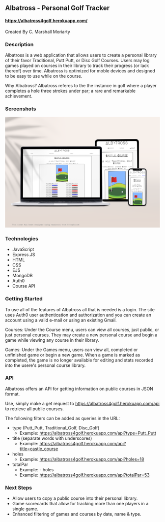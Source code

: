 ## Albatross - Personal Golf Tracker
#### https://albatross4golf.herokuapp.com/

Created By C. Marshall Moriarty

### Description
Albatross is a web application that allows users to create a personal library of their favor Traditional, Putt Putt, or Disc Golf Courses. Users may log games played on courses in their library to track their progress (or lack thereof) over time. Albatross is optimized for moble devices and designed to be easy to use while on the course.

Why Albatross? Albatross referes to the the instance in golf where a player completes a hole three strokes under par; a rare and remarkable achievement.

### Screenshots
![mockups](public/images/screenshots.png)

### Technologies
- JavaScript
- Express.JS
- HTML
- CSS
- EJS
- MongoDB
- Auth0
- Course API

### Getting Started

To use all of the features of Albatross all that is needed is a login. The site uses Auth0 user authentication and authorization and you can create an account using a valid e-mail or using an existing Gmail.

Courses: Under the Course menu, users can view all courses, just public, or just personal courses. They may create a new personal course and begin a game while viewing any course in their library.

Games: Under the Games menu, users can view all, completed or unfinished game or begin a new game. When a game is marked as completed, the game is no longer available for editing and stats recorded into the usere's personal course library.

### API
Albatross offers an API for getting information on public courses in JSON format.

Use, simply make a get request to https://albatross4golf.herokuapp.com/api to retrieve all public courses.

The following filters can be added as queries in the URL:
- type (Putt_Putt, Traditional_Golf, Disc_Golf)
    - Example: https://albatross4golf.herokuapp.com/api?type=Putt_Putt
- title (separate words with underscores)
    - Example: https://albatross4golf.herokuapp.com/api?title=castle_course
- holes
    - Example: https://albatross4golf.herokuapp.com/api?holes=18
- totalPar
    - Example: - holes
    - Example: https://albatross4golf.herokuapp.com/api?totalPar=53

### Next Steps
- Allow users to copy a public course into their personal library.
- Game scorecards that allow for tracking more than one players in a single game.
- Enhanced filtering of games and courses by date, name & type.